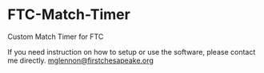 # FTC-Match-Timer
Custom Match Timer for FTC

If you need instruction on how to setup or use the software, please contact me directly.
mglennon@firstchesapeake.org

